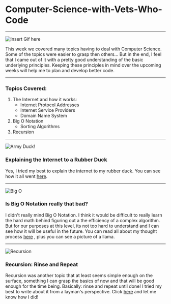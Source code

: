 # Computer-Science-with-Vets-Who-Code

---

![Insert Gif here](http://i.imgur.com/t6jFHlU.gif)

This week we covered many topics having to deal with Computer Science. Some of the topics were easier to grasp then others... But in the end, I feel that I came out of it with a pretty good understanding of the basic underlying principles. Keeping these principles in mind over the upcoming weeks will help me to plan and develop better code. 

---

### Topics Covered:

1. The Internet and how it works:
   * Internet Protocol Addresses
   * Internet Service Providers
   * Domain Name System
2. Big O Notation  
   * Sorting Algorithms
3. Recursion

---

![Army Duck!](http://i.imgur.com/3qOMQij.gif)

### Explaining the Internet to a Rubber Duck

Yes, I tried my best to explain the internet to my rubber duck. You can see how it all went [here](https://medium.com/@Mpetterson37/internet-the-basics-c443d5da669f#.gig3jroee).

---

![Big O](http://i.imgur.com/9qPlih0.gif)

### Is Big O Notation really that bad?

I didn't really mind Big O Notation. I think it would be difficult to really learn the hard math behind figuring out a the efficiency of a complex algorithm. But for our purposes at this level, its not too hard to understand and I can see how it will be useful in the future. You can read all about my thought process [here](https://medium.com/@Mpetterson37/big-o-notation-for-non-cs-majors-be9b52476f22#.ffhc2qdqv) , plus you can see a picture of a llama. 

---

![Recursion](http://i.imgur.com/ZfIrnzU.gif)

### Recursion: Rinse and Repeat

Recursion was another topic that at least seems simple enough on the surface, something I can grasp the basics of now and that will be good enough for the time being. Basically: rinse and repeat until done! I tried my best to write about it from a layman's perspective. Click [here](https://medium.com/@Mpetterson37/recursion-a-laymans-explanation-2a2ea610cba0#.l5w5t0a49) and let me know how I did!
